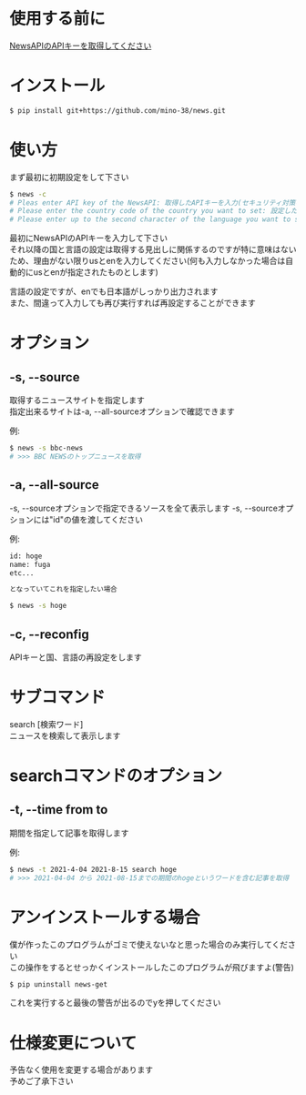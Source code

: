 # 使用する前に
[NewsAPIのAPIキーを取得してください](https://newsapi.org/)

# インストール
```bash
$ pip install git+https://github.com/mino-38/news.git
```

# 使い方
まず最初に初期設定をして下さい
```bash
$ news -c
# Pleas enter API key of the NewsAPI: 取得したAPIキーを入力(セキュリティ対策のため出力はされません)  
# Please enter the country code of the country you want to set: 設定したい国の国コードを入力(jpは使用できなかったためusを推奨)  
# Please enter up to the second character of the language you want to set: 設定したい言語を英語で2文字目まで入力(jaは使用できなかったためenを推奨)
```
最初にNewsAPIのAPIキーを入力して下さい  
それ以降の国と言語の設定は取得する見出しに関係するのですが特に意味はないため、理由がない限りusとenを入力してください(何も入力しなかった場合は自動的にusとenが指定されたものとします)

言語の設定ですが、enでも日本語がしっかり出力されます  
また、間違って入力しても再び実行すれば再設定することができます  

# オプション

## -s, --source  
取得するニュースサイトを指定します  
指定出来るサイトは-a, --all-sourceオプションで確認できます

例:
```bash
$ news -s bbc-news
# >>> BBC NEWSのトップニュースを取得
```

## -a, --all-source  
-s, --sourceオプションで指定できるソースを全て表示します
-s, --sourceオプションには"id"の値を渡してください

例:
```bash
id: hoge
name: fuga
etc...

となっていてこれを指定したい場合

$ news -s hoge
```

## -c, --reconfig  
APIキーと国、言語の再設定をします

# サブコマンド
search [検索ワード]  
ニュースを検索して表示します

# searchコマンドのオプション

## -t, --time from to  
期間を指定して記事を取得します

例:
```bash
$ news -t 2021-4-04 2021-8-15 search hoge
# >>> 2021-04-04 から 2021-08-15までの期間のhogeというワードを含む記事を取得
```

# アンインストールする場合
僕が作ったこのプログラムがゴミで使えないなと思った場合のみ実行してください  
この操作をするとせっかくインストールしたこのプログラムが飛びますよ(警告)

```bash
$ pip uninstall news-get
```
これを実行すると最後の警告が出るのでyを押してください

# 仕様変更について
予告なく使用を変更する場合があります  
予めご了承下さい
